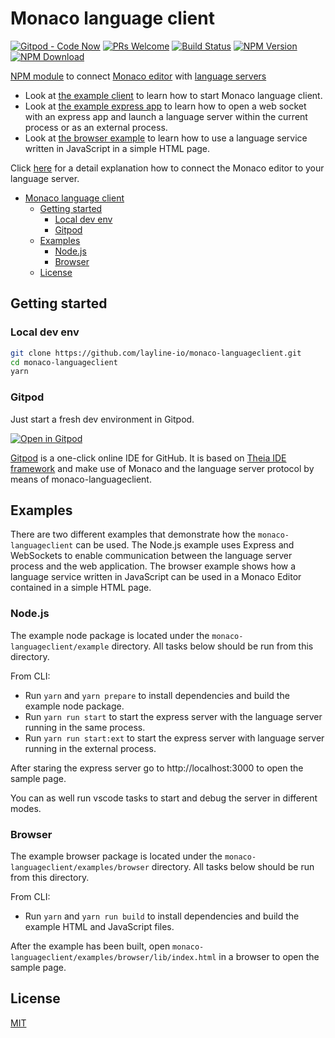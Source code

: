 # Monaco language client
[![Gitpod - Code Now](https://img.shields.io/badge/Gitpod-code%20now-blue.svg?longCache=true)](https://gitpod.io#https://github.com/layline-io/monaco-languageclient)
[![PRs Welcome](https://img.shields.io/badge/PRs-welcome-brightgreen.svg?longCache=true)](https://github.com/layline-io/monaco-languageclient/labels/help%20wanted)
[![Build Status](https://travis-ci.org/layline-io/monaco-languageclient.svg?branch=master)](https://travis-ci.org/layline-io/monaco-languageclient)
[![NPM Version](https://img.shields.io/npm/v/monaco-languageclient.svg)](https://www.npmjs.com/package/monaco-languageclient)
[![NPM Download](https://img.shields.io/npm/dt/monaco-languageclient.svg)](https://www.npmjs.com/package/monaco-languageclient)

[NPM module](https://www.npmjs.com/) to connect [Monaco editor](https://microsoft.github.io/monaco-editor/) with [language servers](https://microsoft.github.io/language-server-protocol/)

- Look at [the example client](https://github.com/layline-io/monaco-languageclient/blob/master/example/src/client.ts) to learn how to start Monaco language client.
- Look at [the example express app](https://github.com/layline-io/monaco-languageclient/blob/master/example/src/server.ts) to learn how to open a web socket with an express app and launch a language server within the current process or as an external process.
- Look at [the browser example](https://github.com/layline-io/monaco-languageclient/blob/master/examples/browser/src/client.ts) to learn how to use a language service written in JavaScript in a simple HTML page.

Click [here](http://typefox.io/teaching-the-language-server-protocol-to-microsofts-monaco-editor) for a detail explanation how to connect the Monaco editor to your language server.

- [Monaco language client](#monaco-language-client)
  - [Getting started](#getting-started)
    - [Local dev env](#local-dev-env)
    - [Gitpod](#gitpod)
  - [Examples](#examples)
    - [Node.js](#nodejs)
    - [Browser](#browser)
  - [License](#license)

## Getting started

### Local dev env

```bash
git clone https://github.com/layline-io/monaco-languageclient.git
cd monaco-languageclient
yarn
```

### Gitpod

Just start a fresh dev environment in Gitpod.

[![Open in Gitpod](https://gitpod.io/button/open-in-gitpod.svg)](https://gitpod.io#https://github.com/layline-io/monaco-languageclient)

[Gitpod](https://www.gitpod.io) is a one-click online IDE for GitHub. It is based on [Theia IDE framework](http://www.theia-ide.org) and make use of Monaco and the language server protocol by means of monaco-languageclient.

## Examples

There are two different examples that demonstrate how the `monaco-languageclient` can be used. The Node.js example uses Express and WebSockets to enable communication between the language server process and the web application. The browser example shows how a language service written in JavaScript can be used in a Monaco Editor contained in a simple HTML page.

### Node.js

The example node package is located under the `monaco-languageclient/example` directory. All tasks below should be run from this directory.

From CLI:
- Run `yarn` and `yarn prepare` to install dependencies and build the example node package.
- Run `yarn run start` to start the express server with the language server running in the same process.
- Run `yarn run start:ext` to start the express server with language server running in the external process.

After staring the express server go to http://localhost:3000 to open the sample page.

You can as well run vscode tasks to start and debug the server in different modes.

### Browser

The example browser package is located under the `monaco-languageclient/examples/browser` directory. All tasks below should be run from this directory.

From CLI:
- Run `yarn` and `yarn run build` to install dependencies and build the example HTML and JavaScript files.

After the example has been built, open `monaco-languageclient/examples/browser/lib/index.html` in a browser to open the sample page.

## License
[MIT](https://github.com/layline-io/monaco-languageclient/blob/master/License.txt)
